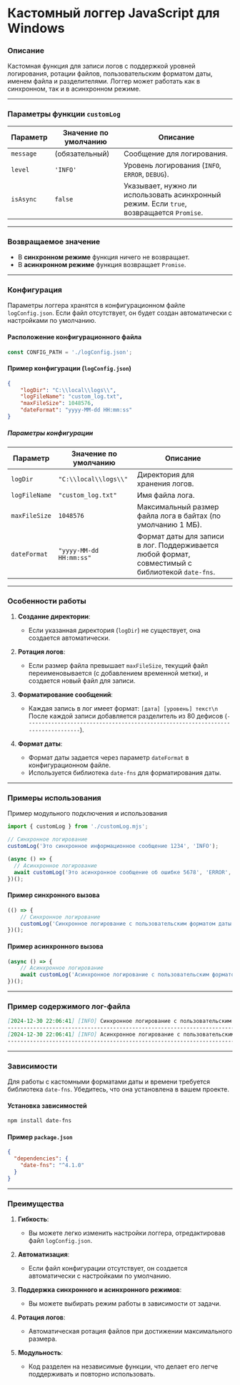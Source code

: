 # Кастомный логгер JavaScript для Windows

### Описание

Кастомная функция для записи логов с поддержкой уровней логирования, ротации файлов, пользовательским форматом даты, именем файла и разделителями. Логгер может работать как в синхронном, так и в асинхронном режиме.

---

### Параметры функции `customLog`

| Параметр | Значение по умолчанию | Описание                                                                                                                                         |
| ---------------- | ---------------------------------------- | -------------------------------------------------------------------------------------------------------------------------------------------------------- |
| `message`      | (обязательный)               | Сообщение для логирования.                                                                                                        |
| `level`        | `'INFO'`                               | Уровень логирования (`INFO`, `ERROR`, `DEBUG`).                                                                                  |
| `isAsync`      | `false`                                | Указывает, нужно ли использовать асинхронный режим. Если `true`, возвращается `Promise`. |

---

### Возвращаемое значение

- В **синхронном режиме** функция ничего не возвращает.
- В **асинхронном режиме** функция возвращает `Promise`.

---

### Конфигурация

Параметры логгера хранятся в конфигурационном файле `logConfig.json`. Если файл отсутствует, он будет создан автоматически с настройками по умолчанию.

#### Расположение конфигурационного файла

```javascript
const CONFIG_PATH = './logConfig.json';
```

#### Пример конфигурации (`logConfig.json`)

```json
{
    "logDir": "C:\\local\\logs\\",
    "logFileName": "custom_log.txt",
    "maxFileSize": 1048576,
    "dateFormat": "yyyy-MM-dd HH:mm:ss"
}
```

##### Параметры конфигурации

| Параметр | Значение по умолчанию | Описание                                                                                                                                                          |
| ---------------- | ---------------------------------------- | ------------------------------------------------------------------------------------------------------------------------------------------------------------------------- |
| `logDir`       | `"C:\\local\\logs\\"`                  | Директория для хранения логов.                                                                                                                  |
| `logFileName`  | `"custom_log.txt"`                     | Имя файла лога.                                                                                                                                               |
| `maxFileSize`  | `1048576`                              | Максимальный размер файла лога в байтах (по умолчанию 1 МБ).                                                               |
| `dateFormat`   | `"yyyy-MM-dd HH:mm:ss"`                | Формат даты для записи в лог. Поддерживается любой формат, совместимый с библиотекой `date-fns`. |

---

### Особенности работы

1. **Создание директории**:

   - Если указанная директория (`logDir`) не существует, она создается автоматически.
2. **Ротация логов**:

   - Если размер файла превышает `maxFileSize`, текущий файл переименовывается (с добавлением временной метки), и создается новый файл для записи.
3. **Форматирование сообщений**:

   - Каждая запись в лог имеет формат:
     `[дата] [уровень] текст\n`
     После каждой записи добавляется разделитель из 80 дефисов (`--------------------------------------------------------------------------------`).
4. **Формат даты**:

   - Формат даты задается через параметр `dateFormat` в конфигурационном файле.
   - Используется библиотека `date-fns` для форматирования даты.

---

### Примеры использования

Пример модульного подключения и использования

```javascript
import { customLog } from './customLog.mjs';

// Синхронное логирование
customLog('Это синхронное информационное сообщение 1234', 'INFO');

(async () => {
  // Асинхронное логирование
  await customLog('Это асинхронное сообщение об ошибке 5678', 'ERROR', true);
})();

```

#### Пример синхронного вызова

```javascript
(() => {
    // Синхронное логирование
    customLog('Синхронное логирование с пользовательским форматом даты', 'INFO');
})();
```

#### Пример асинхронного вызова

```javascript
(async () => {
    // Асинхронное логирование
    await customLog('Асинхронное логирование с пользовательским форматом даты', 'INFO', true);  
})();
```

---

### Пример содержимого лог-файла

```markdown
[2024-12-30 22:06:41] [INFO] Синхронное логирование с пользовательским форматом даты
--------------------------------------------------------------------------------
[2024-12-30 22:06:41] [INFO] Асинхронное логирование с пользовательским форматом даты
--------------------------------------------------------------------------------
```

---

### Зависимости

Для работы с кастомными форматами даты и времени требуется библиотека `date-fns`. Убедитесь, что она установлена в вашем проекте.

#### Установка зависимостей

```bash
npm install date-fns
```

#### Пример `package.json`

```json
{
  "dependencies": {
    "date-fns": "^4.1.0"
  }
}
```

---

### Преимущества

1. **Гибкость**:

   - Вы можете легко изменить настройки логгера, отредактировав файл `logConfig.json`.
2. **Автоматизация**:

   - Если файл конфигурации отсутствует, он создается автоматически с настройками по умолчанию.
3. **Поддержка синхронного и асинхронного режимов**:

   - Вы можете выбирать режим работы в зависимости от задачи.
4. **Ротация логов**:

   - Автоматическая ротация файлов при достижении максимального размера.
5. **Модульность**:

   - Код разделен на независимые функции, что делает его легче поддерживать и повторно использовать.

